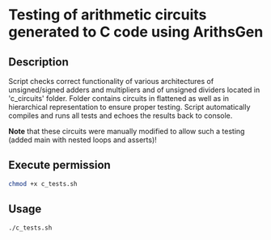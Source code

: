 # Testing of arithmetic circuits generated to C code using ArithsGen

## Description
Script checks correct functionality of various architectures of unsigned/signed adders and multipliers and of unsigned dividers located in 'c_circuits' folder. Folder contains circuits in flattened as well as in hierarchical representation to ensure proper testing. Script automatically compiles and runs all tests and echoes the results back to console.

**Note** that these circuits were manually modified to allow such a testing (added main with nested loops and asserts)! 

## Execute permission
```bash
chmod +x c_tests.sh
```
## Usage
```bash
./c_tests.sh
```